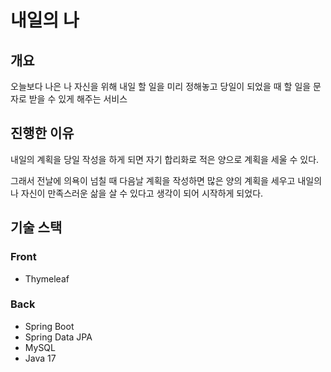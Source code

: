 # 내일의 나

## 개요
오늘보다 나은 나 자신을 위해 내일 할 일을 미리 정해놓고 당일이 되었을 때 할 일을 문자로 받을 수 있게 해주는 서비스

## 진행한 이유
내일의 계획을 당일 작성을 하게 되면 자기 합리화로 적은 양으로 계획을 세울 수 있다.

그래서 전날에 의욕이 넘칠 때 다음날 계획을 작성하면 많은 양의 계획을 세우고 내일의 나 자신이 만족스러운 삶을 살 수 있다고 생각이 되어 시작하게 되었다.

## 기술 스택

### Front
- Thymeleaf

### Back
- Spring Boot
- Spring Data JPA
- MySQL
- Java 17